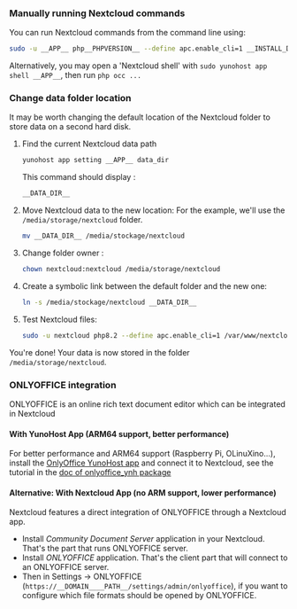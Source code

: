 ### Manually running Nextcloud commands

You can run Nextcloud commands from the command line using:

```bash
sudo -u __APP__ php__PHPVERSION__ --define apc.enable_cli=1 __INSTALL_DIR__/occ ...
```

Alternatively, you may open a 'Nextcloud shell' with `sudo yunohost app shell __APP__`, then run `php occ ...`

### Change data folder location

It may be worth changing the default location of the Nextcloud folder to store data on a second hard disk.

1. Find the current Nextcloud data path

    ```bash
    yunohost app setting __APP__ data_dir
    ```

    This command should display :

    ```bash
    __DATA_DIR__
    ```

1. Move Nextcloud data to the new location:
    For the example, we'll use the `/media/storage/nextcloud` folder.

    ```bash
    mv __DATA_DIR__ /media/stockage/nextcloud
    ```

1. Change folder owner :

    ```bash
    chown nextcloud:nextcloud /media/storage/nextcloud
    ```

1. Create a symbolic link between the default folder and the new one:

    ```bash
    ln -s /media/stockage/nextcloud __DATA_DIR__
    ```

1. Test Nextcloud files:

    ```bash
    sudo -u nextcloud php8.2 --define apc.enable_cli=1 /var/www/nextcloud/occ files:scan --all
    ```

You're done! Your data is now stored in the folder `/media/storage/nextcloud`.

### ONLYOFFICE integration

ONLYOFFICE is an online rich text document editor which can be integrated in Nextcloud

#### With YunoHost App (ARM64 support, better performance)

For better performance and ARM64 support (Raspberry Pi, OLinuXino...), install the [OnlyOffice YunoHost app](https://apps.yunohost.org/app/onlyoffice) and connect it to Nextcloud, see the tutorial in the [doc of onlyoffice_ynh package](https://github.com/YunoHost-Apps/onlyoffice_ynh/blob/master/README_fr.md#configuration-de-onlyoffice-server)

#### Alternative: With Nextcloud App (no ARM support, lower performance)

Nextcloud features a direct integration of ONLYOFFICE through a Nextcloud app.

- Install *Community Document Server* application in your Nextcloud. That's the part that runs ONLYOFFICE server.
- Install *ONLYOFFICE* application. That's the client part that will connect to an ONLYOFFICE server.
- Then in Settings -> ONLYOFFICE (`https://__DOMAIN____PATH__/settings/admin/onlyoffice`), if you want to configure which file formats should be opened by ONLYOFFICE.
